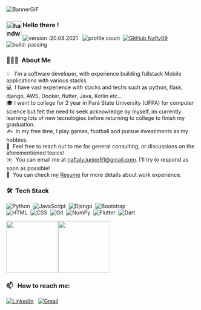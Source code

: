 ![BannerGIF](https://media.giphy.com/media/sFvIJOBiswjblnOr0Z/giphy.gif)


### <img alt="handwavegif" src="https://user-images.githubusercontent.com/39513876/112366216-8cfe7400-8cfe-11eb-8116-7d3dbae20e97.gif" width='40' align="left"/> Hello there !
![version :20.08.2021](https://img.shields.io/badge/version-20.08.2021-informational) &nbsp;
![profile count](https://komarev.com/ghpvc/?username=Nafly09&color=red)&nbsp;
[![GitHub Nafly09](https://img.shields.io/github/followers/Nafly09?label=follow&style=social)](https://github.com/Nafly09)&nbsp;
![build: passing](https://img.shields.io/badge/build-passing-success)
### 👨🏻‍💻 &nbsp;About Me

💡 &nbsp; I'm a software developer, with experience building fullstack Mobile applications with various stacks. \
💻 &nbsp;I have vast experience with stacks and techs such as python, flask, django, AWS, Docker, flutter, Java, Kotlin etc...\
🎓&nbsp;I went to college for 2 year in Pará State University (UFPA) for computer science but felt the need to seek acknowledge by myself, im currently learning lots of new tecnologies before returning to college to finish my graduation.\
✍️ &nbsp;In my free time, I play games, football and pursue investiments as my hobbies.\
💬 &nbsp;Feel free to reach out to me for general consulting, or discussions on the aforementioned topics!\
✉️ &nbsp;You can email me at naftaly.junior91@gmail.com. I'll try to respond as soon as possible!\
📄 &nbsp;You can check my [Resume](https://docs.google.com/document/d/1gAtC6wexG0UPm2Uq7SPsiWrRCKvvnXsc/edit?usp=sharing&ouid=111470610155691096228&rtpof=true&sd=true) for more details about work experience.


### 🛠 &nbsp;Tech Stack

![Python](https://img.shields.io/badge/-Python-05122A?style=flat&logo=python)&nbsp;
![JavaScript](https://img.shields.io/badge/-JavaScript-05122A?style=flat&logo=javascript)&nbsp;
![Django](https://img.shields.io/badge/-Django-05122A?style=flat&logo=django&logoColor=092E20)&nbsp;
![Bootstrap](https://img.shields.io/badge/-Bootstrap-05122A?style=flat&logo=bootstrap&logoColor=563D7C)\
![HTML](https://img.shields.io/badge/-HTML-05122A?style=flat&logo=HTML5)&nbsp;
![CSS](https://img.shields.io/badge/-CSS-05122A?style=flat&logo=CSS3&logoColor=1572B6)&nbsp;
![Git](https://img.shields.io/badge/-Git-05122A?style=flat&logo=git)&nbsp;
![NumPy](https://img.shields.io/badge/numpy%20-%23013243.svg?&style=flat&logo=numpy&logoColor=white)&nbsp;
![Flutter](https://img.shields.io/badge/Flutter-%2302569B.svg?style=for-the-badge&logo=Flutter&logoColor=white)&nbsp;
![Dart](https://img.shields.io/badge/dart-%230175C2.svg?style=for-the-badge&logo=dart&logoColor=white)&nbsp;

<img height="137px" src="https://github-readme-stats.vercel.app/api?username=Nafly09&hide_title=true&hide_border=true&show_icons=true&include_all_commits=true&count_private=true&line_height=21&text_color=000&icon_color=000&bg_color=0,501273,9982C0&theme=graywhite" /><!-- wi*quL3fcV --><img height="137px" src="https://github-readme-stats.vercel.app/api/top-langs/?username=Nafly09&hide=html&hide_title=true&hide_border=true&layout=compact&langs_count=6&exclude_repo=comp426,Redventures-Movie-Quotes&text_color=000&icon_color=fff&bg_color=0,DADBB9,B7BA66,CACF3D&theme=graywhite" />

### 📫 &nbsp; How to reach me:


<a href="https://www.linkedin.com/in/naftalyjunior/"><img alt="LinkedIn" src="https://img.shields.io/badge/linkedin%20-%230077B5.svg?&style=flat&logo=linkedin&logoColor=white"/></a> &nbsp;
<a href="mailto:naftaly.junior91@gmail.com"><img alt="Gmail" src="https://img.shields.io/badge/Gmail-D14836?style=flat&logo=gmail&logoColor=white" /></a> &nbsp;
